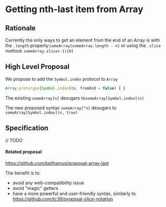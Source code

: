 # Getting nth-last item from Array

## Rationale

Currently the only ways to get an element from the end of an Array is with the `.length` property:`someArray[someArray.length - n]` or using the `.slice` method: `someArray.slice(-1)[0]`

## High Level Proposal

We propose to add the `Symbol.index` protocol to `Array`

```js
Array.prototype[Symbol.index](n, fromEnd = false) { }
```

The existing `someArray[n]` desugars to`someArray[Symbol.index](n)`

The new proposed syntax `someArray[^n]` desugars to `someArray[Symbol.index](n, true)`

## Specification

// TODO

#### Related proposal

https://github.com/keithamus/proposal-array-last

The benefit is to:

- avoid any web-compatibility issue
- avoid "magic" getters
- have a more powerful and user-friendly syntax, similarly to https://github.com/tc39/proposal-slice-notation
